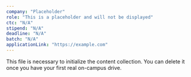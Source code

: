 ```yaml
---
company: "Placeholder"
role: "This is a placeholder and will not be displayed"
ctc: "N/A"
stipend: "N/A"
deadline: "N/A"
batch: "N/A"
applicationLink: "https://example.com"
---
```


This file is necessary to initialize the content collection. You can delete it once you have your first real on-campus drive.
